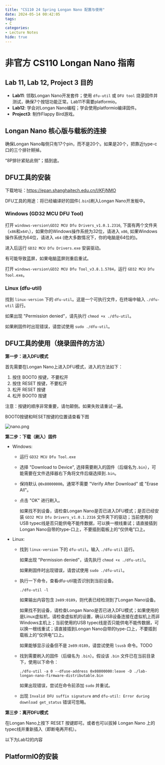 ```yaml
---
title: "CS110 24 Spring Longan Nano 配置与使用"
date: 2024-05-14 00:42:05
tags:
- C
categories:
- Lecture Notes
hide: true
---
```


# 非官方 CS110 Longan Nano 指南



## Lab 11, Lab 12, Project 3 目的

- **Lab11**: 领取Longan Nano开发套件；使用 `dfu-util` 或 `DFU tool` 烧录固件并测试，确保7个按钮功能正常。Lab11不需要platformio。
- **Lab12**: 学会对Longan Nano编程；学会使用platformio编译固件。
- **Project3**: 制作Flappy Bird游戏。



## Longan Nano 核心版与载板的连接

确保Longan Nano每侧只有17个pin，而不是20个。如果是20个，把靠近type-c口的三个排针掰掉。

“8P排针紧贴此侧”；插到底。



## DFU工具的安装

下载地址：https://epan.shanghaitech.edu.cn/l/KFjNMO

DFU工具的用途：将已经编译好的固件(`.bin`)刷入Longan Nano开发板中。

### Windows (GD32 MCU DFU Tool)

打开 `windows-version\GD32 MCU Dfu Drivers_v1.0.1.2316`, 下面有两个文件夹（`x86`和`x64\`），如果你的Windows操作系统为32位，请进入 `x86`, 如果Windows操作系统为64位，请进入 `x64` (绝大多数情况下，你的电脑是64位的)。

进入后运行 `GD32 MCU Dfu Drivers.exe` 安装驱动。

有可能导致蓝屏，如果电脑蓝屏则重启重试。

打开 `windows-version\GD32 MCU Dfu Tool_v3.8.1.5784`，运行 `GD32 MCU Dfu Tool.exe`。

### Linux (dfu-util)

找到 `linux-version` 下的 `dfu-util`。这是一个可执行文件，在终端中输入 `./dfu-util` 运行。

如果出现 "Permission denied"，请先执行 `chmod +x ./dfu-util`。

如果刷固件时出现错误，请尝试使用 `sudo ./dfu-util`。



## DFU工具的使用（烧录固件的方法）

**第一步：进入DFU模式**

首先需要在Longan Nano上进入DFU模式，进入的方法如下：

1. 按住 BOOT0 按键，不要松开
2. 按住 RESET 按键，不要松开
3. 松开 RESET 按键
4. 松开 BOOT0 按键

注意：按键的顺序非常重要，请勿颠倒。如果失败请重试一遍。

BOOT0按键和RESET按键的位置请查看下图

![nano.png](https://toast-lab.sist.shanghaitech.edu.cn/courses/CS110@ShanghaiTech/Spring-2023/labs/lab12/Lab%2012%20-%20Computer%20Architecture%20I%20-%20ShanghaiTech%20University_files/nano.png)

**第二步：下载（刷入）固件**

- Windows:

  - 运行 `GD32 MCU Dfu Tool.exe`

  - 选择 "Download to Device", 选择需要刷入的固件（后缀名为`.bin`），可能需要在文件选择器右下角将文件后缀选择到`.bin`。

  - 保持默认 `@0x80000000`。通常不需要 "Verify After Download" 或 "Erase All"。

  - 点击 "OK" 进行刷入。

    如果找不到设备，请检查Longan Nano是否已进入DFU模式；是否已经安装 `GD32 MCU Dfu Drivers_v1.0.1.2316` 文件夹下的驱动；当前使用的USB typec线是否只能供电不能传数据，可以换一根线重试；请直接插到Longan Nano自带的type-口上，不要插到载板上的“仅供电”口上。

- Linux:

  - 找到 `linux-version` 下的 `dfu-util`。输入 `./dfu-util` 运行。

    如果出现 "Permission denied"，请先执行 `chmod +x ./dfu-util`。

    如果刷固件时出现错误，请尝试使用 `sudo ./dfu-util`。

  - 执行一下命令，查看dfu-util能否识别到当前设备。

    ```
    ./dfu-util -l
    ```

    如果输出内容包含 `2e89:0189`，则代表已经检测到了Longan Nano设备。

    如果找不到设备，请检查Longan Nano是否已进入DFU模式；如果使用的是Linux虚拟机，请检查虚拟机的设置，确认USB设备连接在虚拟机上而非Windows主机上；当前使用的USB typec线是否只能供电不能传数据，可以换一根线重试；请直接插到Longan Nano自带的type-口上，不要插到载板上的“仅供电”口上。

    如果能够显示设备但不是 `2e89:0189`，请尝试使用 `lsusb` 命令。TODO

  - 找到需要刷入的固件（后缀名为 `.bin`）。假设该 `.bin` 文件已在当前目录下，使用以下命令：
  
    ```shell
    ./dfu-util -a 0 --dfuse-address 0x08000000:leave -D ./lab-longan-nano-firmware-distributable.bin
    ```

    如果出现错误，尝试在命令前添加 `sudo` 并重试。
  
  - 出现 `Invalid DFU suffix signature` and `dfu-util: Error during download get_status` 错误可忽略。

**第三步：离开DFU模式**

在Longan Nano上按下 RESET 按键即可。或者也可以拔掉 Longan Nano 上的typec线并重新插入（即断电再开机）。





以下为Lab12的内容

## PlatformIO的安装


